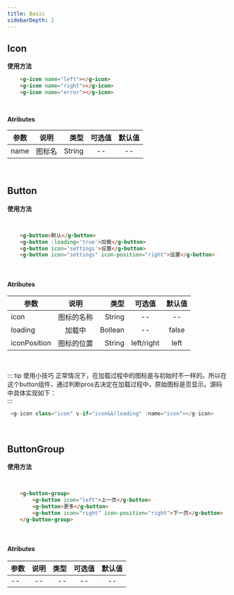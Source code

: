 ```yaml
---
title: Basic
sidebarDepth: 2
---
```

## Icon

**使用方法**

<g-icon-demo></g-icon-demo>

``` html
    <g-icon name="left"></g-icon>
    <g-icon name="right"></g-icon>
    <g-icon name="error"></g-icon>
```
<br />

**Atributes**

| 参数     | 说明           | 类型  | 可选值  | 默认值  |
| -------- |:-------------:| -----:|:--------:|:-------:|
|name      |   图标名       | String  |  --      |  --     |
<br />

## Button

**使用方法**

<button-demo></button-demo>

<br />

``` html
    <g-button>默认</g-button>
    <g-button :loading='true'>加载</g-button>
    <g-button icon='settings'>设置</g-button>
    <g-button icon="settings" icon-position="right">设置</g-button>
```
<br />


#### Atributes

| 参数   | 说明             | 类型  | 可选值  | 默认值 |
| -------- |:-------------:| -----:|:--------:|:-------:|
| icon     | 图标的名称     | String|  --  |  --    |
| loading  | 加载中         |   Bollean | -- | false |
| iconPosition | 图标的位置  |    String |left/right  | left |  
<br />

::: tip 使用小技巧
正常情况下，在加载过程中的图标是与初始时不一样的。所以在这个button组件，通过判断pros去决定在加载过程中，原始图标是否显示。源码中具体实现如下：      
:::


``` js
 <g-icon class="icon" v-if="icon&&!loading" :name="icon"></g-icon>
```
<br />

## ButtonGroup

**使用方法**

<button-group-demo></button-group-demo>

<br />

``` html
    <g-button-group>
        <g-button icon="left">上一页</g-button>
        <g-button>更多</g-button>
        <g-button icon="right" icon-position="right">下一页</g-button>
    </g-button-group>

```

<br />

#### Atributes

| 参数     | 说明           | 类型  | 可选值  | 默认值  |
| -------- |:-------------:| -----:|:--------:|:-------:|
| --       |        --     | --    |  --      |  --     |


<br />